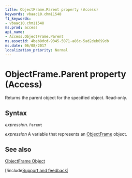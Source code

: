 ```yaml
---
title: ObjectFrame.Parent property (Access)
keywords: vbaac10.chm11548
f1_keywords:
- vbaac10.chm11548
ms.prod: access
api_name:
- Access.ObjectFrame.Parent
ms.assetid: 4beb8dcd-9345-5071-a86c-5ad2deb699db
ms.date: 06/08/2017
localization_priority: Normal
---
```



# ObjectFrame.Parent property (Access)

Returns the parent object for the specified object. Read-only.


## Syntax

_expression_. `Parent`

_expression_ A variable that represents an [ObjectFrame](Access.ObjectFrame.md) object.


## See also


[ObjectFrame Object](Access.ObjectFrame.md)

[!include[Support and feedback](~/includes/feedback-boilerplate.md)]